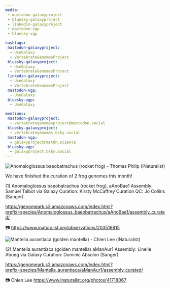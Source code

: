 ```yaml
---
media:
 - mastodon-galaxyproject
 - bluesky-galaxyproject
 - linkedin-galaxyproject
 - mastodon-vgp
 - bluesky-vgp

hashtags:
 mastodon-galaxyproject:
  - UseGalaxy
  - VertebrateGenomesProject
 bluesky-galaxyproject:
  - UseGalaxy
  - VertebrateGenomesProject
 linkedin-galaxyproject:
  - UseGalaxy
  - VertebrateGenomesProject
 mastodon-vgp:
  - UseGalaxy
 bluesky-vgp:
  - UseGalaxy

mentions:
 mastodon-galaxyproject:
  - vertebrategenomesproject@mastodon.social
 bluesky-galaxyproject:
  - vertebrategenomes.bsky.social
 mastodon-vgp:
  - galaxyproject@mstdn.science
 bluesky-vgp:
  - galaxyproject.bsky.social
---
```


![Anomaloglossus baeobatrachus (rocket frog) - Thomas Philip (iNaturalist) ](https://static.inaturalist.org/photos/359594076/large.jpeg)

We have finished the curation of 2 frog genomes this month! 

(1) Anomaloglossus baeobatrachus (rocket frog), aAnoBae1
Assembly: Samuel Talbot via Galaxy 
Curation: Kirsty McCaffrey
Curation QC: Jo Collins (Sanger)

https://genomeark.s3.amazonaws.com/index.html?prefix=species/Anomaloglossus_baeobatrachus/aAnoBae1/assembly_curated/

📷 https://www.inaturalist.org/observations/203518915

![Mantella aurantiaca (golden mantella) - Chien Lee (iNaturalist)](https://static.inaturalist.org/photos/41718067/medium.jpg)

(2) Mantella aurantiaca (golden mantella) aManAur1
Assembly: Linelle Abueg via Galaxy
Curation: Dominic Absolon (Sanger) 

https://genomeark.s3.amazonaws.com/index.html?prefix=species/Mantella_aurantiaca/aManAur1/assembly_curated/

📷 Chien Lee https://www.inaturalist.org/photos/41718067
